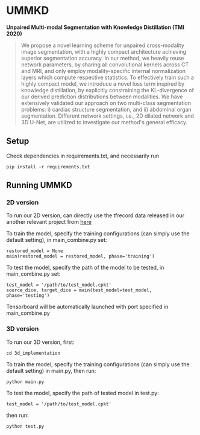 # UMMKD

**Unpaired Multi-modal Segmentation with Knowledge Distillation (TMI 2020)**

> We propose a novel learning scheme for unpaired cross-modality image segmentation, with a highly compact architecture achieving superior segmentation accuracy. In our method, we heavily reuse network parameters, by sharing all convolutional kernels across CT and MRI, and only employ modality-specific internal normalization layers which compute respective statistics. To effectively train such a highly compact model, we introduce a novel loss term inspired by knowledge distillation, by explicitly constraining the KL-divergence of our derived prediction distributions between modalities. We have extensively validated our approach on two multi-class segmentation problems: i) cardiac structure segmentation, and ii) abdominal organ segmentation. Different network settings, i.e., 2D dilated network and 3D U-Net, are utilized to investigate our method's general efficacy. 

## Setup

Check dependencies in requirements.txt, and necessarily run
```
pip install -r requirements.txt
```


## Running UMMKD
### 2D version
To run our 2D version, can directly use the tfrecord data released in our another relevant project from [here](https://github.com/carrenD/Medical-Cross-Modality-Domain-Adaptation)

To train the model, specify the training configurations (can simply use the default setting), in main_combine.py set:

```
restored_model = None
main(restored_model = restored_model, phase='training')
```

To test the model, specify the path of the model to be tested, in main_combine.py set:
```
test_model = '/path/to/test_model.cpkt'
source_dice, target_dice = main(test_model=test_model, phase='testing')
```

Tensorboard will be automatically launched with port specified in main_combine.py

### 3D version
To run our 3D version, first:

```
cd 3d_implementation
```

To train the model, specify the training configurations (can simply use the default setting) in main.py, then run:

```
python main.py
```

To test the model, specify the path of tested model in test.py:
```
test_model = '/path/to/test_model.cpkt'
```
then run:
```
python test.py
```
